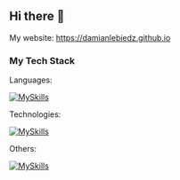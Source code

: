 ## Hi there 👋

My website:
https://damianlebiedz.github.io

### My Tech Stack

Languages:


[![MySkills](https://skillicons.dev/icons?i=py,go,cpp)](https://skillicons.dev)


Technologies:


[![MySkills](https://skillicons.dev/icons?i=fastapi,rabbitmq,postgres,graphql)](https://skillicons.dev)

Others:


[![MySkills](https://skillicons.dev/icons?i=docker,git,linux)](https://skillicons.dev)